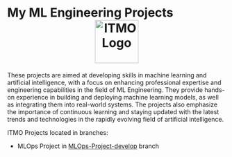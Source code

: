 <h1>My ML Engineering Projects
<div align="center">
  <a href="https://itmo.ru/" target="_blank"><img src="https://itmo.ru/file/pages/213/logo_osnovnoy_angliyskiy_chernyy.png" alt="ITMO Logo" width="100"/></a>
</div></h1>

These projects are aimed at developing skills in machine learning and artificial intelligence, with a focus on enhancing professional expertise and engineering capabilities in the field of ML Engineering. They provide hands-on experience in building and deploying machine learning models, as well as integrating them into real-world systems. The projects also emphasize the importance of continuous learning and staying updated with the latest trends and technologies in the rapidly evolving field of artificial intelligence.

ITMO Projects located in branches:
- MLOps Project in [MLOps-Project-develop](https://github.com/dizel0110/ITMO/tree/MLOps-Project-develop) branch
